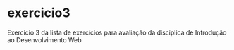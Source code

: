 # exercicio3
Exercicio 3 da lista de exercícios para avaliação da disciplica de Introdução ao Desenvolvimento Web
